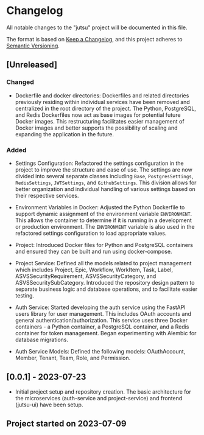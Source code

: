 # Changelog

All notable changes to the "jutsu" project will be documented in this file.

The format is based on [Keep a Changelog](https://keepachangelog.com/en/1.0.0/), and this project adheres to [Semantic Versioning](https://semver.org/spec/v2.0.0.html).

## [Unreleased]

### Changed

- Dockerfile and docker directories: Dockerfiles and related directories previously residing within individual services have been removed and centralized in the root directory of the project. The Python, PostgreSQL, and Redis Dockerfiles now act as base images for potential future Docker images. This restructuring facilitates easier management of Docker images and better supports the possibility of scaling and expanding the application in the future.

### Added

- Settings Configuration: Refactored the settings configuration in the project to improve the structure and ease of use. The settings are now divided into several separate classes including `Base`, `PostgresSettings`, `RedisSettings`, `JWTSettings`, and `GithubSettings`. This division allows for better organization and individual handling of various settings based on their respective services.

- Environment Variables in Docker: Adjusted the Python Dockerfile to support dynamic assignment of the environment variable `ENVIRONMENT`. This allows the container to determine if it is running in a development or production environment. The `ENVIRONMENT` variable is also used in the refactored settings configuration to load appropriate values.

- Project: Introduced Docker files for Python and PostgreSQL containers and ensured they can be built and run using docker-compose.

- Project Service: Defined all the models related to project management which includes Project, Epic, Workflow, WorkItem, Task, Label, ASVSSecurityRequirement, ASVSSecurityCategory, and ASVSSecuritySubCategory. Introduced the repository design pattern to separate business logic and database operations, and to facilitate easier testing.

- Auth Service: Started developing the auth service using the FastAPI users library for user management. This includes OAuth accounts and general authentication/authorization. This service uses three Docker containers - a Python container, a PostgreSQL container, and a Redis container for token management. Began experimenting with Alembic for database migrations.

- Auth Service Models: Defined the following models: OAuthAccount, Member, Tenant, Team, Role, and Permission.

## [0.0.1] - 2023-07-23

- Initial project setup and repository creation. The basic architecture for the microservices (auth-service and project-service) and frontend (jutsu-ui) have been setup.

## Project started on 2023-07-09

